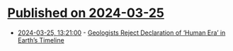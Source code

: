 # [Published on 2024-03-25](index.md)

* [2024-03-25, 13:21:00](https://soylentnews.org/article.pl?sid=24/03/24/0419223&from=rss) - [Geologists Reject Declaration of ‘Human Era’ in Earth’s Timeline](https://soylentnews.org/article.pl?sid=24/03/24/0419223&from=rss)
